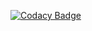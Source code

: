 [![Codacy Badge](https://api.codacy.com/project/badge/Grade/06e154a78eb149f49fed5039fcad5557)](https://app.codacy.com/manual/privat_3/actor-based-database?utm_source=github.com&utm_medium=referral&utm_content=julianweise/actor-based-database&utm_campaign=Badge_Grade_Dashboard)

